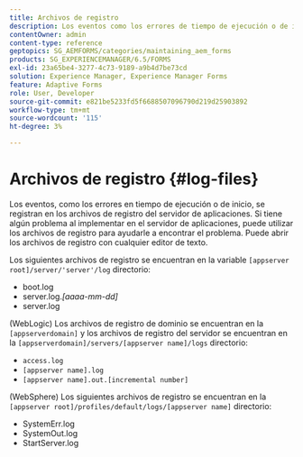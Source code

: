 ```yaml
---
title: Archivos de registro
description: Los eventos como los errores de tiempo de ejecución o de inicio se registran en los archivos de registro del servidor de aplicaciones, que se pueden abrir con cualquier editor de texto.
contentOwner: admin
content-type: reference
geptopics: SG_AEMFORMS/categories/maintaining_aem_forms
products: SG_EXPERIENCEMANAGER/6.5/FORMS
exl-id: 23a65be4-3277-4c73-9189-a9b4d7be73cd
solution: Experience Manager, Experience Manager Forms
feature: Adaptive Forms
role: User, Developer
source-git-commit: e821be5233fd5f6688507096790d219d25903892
workflow-type: tm+mt
source-wordcount: '115'
ht-degree: 3%

---
```


# Archivos de registro {#log-files}

Los eventos, como los errores en tiempo de ejecución o de inicio, se registran en los archivos de registro del servidor de aplicaciones. Si tiene algún problema al implementar en el servidor de aplicaciones, puede utilizar los archivos de registro para ayudarle a encontrar el problema. Puede abrir los archivos de registro con cualquier editor de texto.

Los siguientes archivos de registro se encuentran en la variable `[appserver root]/server/'server'/log` directorio:

* boot.log
* server.log.*[aaaa-mm-dd]*
* server.log

(WebLogic) Los archivos de registro de dominio se encuentran en la `[appserverdomain]` y los archivos de registro del servidor se encuentran en la `[appserverdomain]/servers/[appserver name]/logs` directorio:

* `access.log`
* `[appserver name].log`
* `[appserver name].out.[incremental number]`

(WebSphere) Los siguientes archivos de registro se encuentran en la `[appserver root]/profiles/default/logs/[appserver name]` directorio:

* SystemErr.log
* SystemOut.log
* StartServer.log
